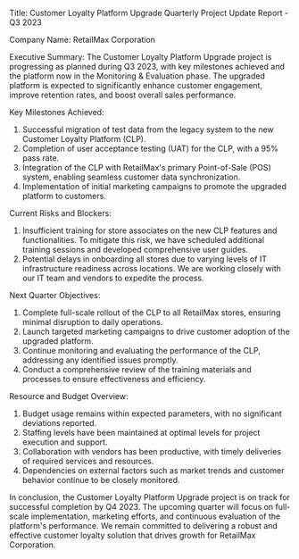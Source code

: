  Title: Customer Loyalty Platform Upgrade Quarterly Project Update Report - Q3 2023

Company Name: RetailMax Corporation

Executive Summary:
The Customer Loyalty Platform Upgrade project is progressing as planned during Q3 2023, with key milestones achieved and the platform now in the Monitoring & Evaluation phase. The upgraded platform is expected to significantly enhance customer engagement, improve retention rates, and boost overall sales performance.

Key Milestones Achieved:
1. Successful migration of test data from the legacy system to the new Customer Loyalty Platform (CLP).
2. Completion of user acceptance testing (UAT) for the CLP, with a 95% pass rate.
3. Integration of the CLP with RetailMax's primary Point-of-Sale (POS) system, enabling seamless customer data synchronization.
4. Implementation of initial marketing campaigns to promote the upgraded platform to customers.

Current Risks and Blockers:
1. Insufficient training for store associates on the new CLP features and functionalities. To mitigate this risk, we have scheduled additional training sessions and developed comprehensive user guides.
2. Potential delays in onboarding all stores due to varying levels of IT infrastructure readiness across locations. We are working closely with our IT team and vendors to expedite the process.

Next Quarter Objectives:
1. Complete full-scale rollout of the CLP to all RetailMax stores, ensuring minimal disruption to daily operations.
2. Launch targeted marketing campaigns to drive customer adoption of the upgraded platform.
3. Continue monitoring and evaluating the performance of the CLP, addressing any identified issues promptly.
4. Conduct a comprehensive review of the training materials and processes to ensure effectiveness and efficiency.

Resource and Budget Overview:
1. Budget usage remains within expected parameters, with no significant deviations reported.
2. Staffing levels have been maintained at optimal levels for project execution and support.
3. Collaboration with vendors has been productive, with timely deliveries of required services and resources.
4. Dependencies on external factors such as market trends and customer behavior continue to be closely monitored.

In conclusion, the Customer Loyalty Platform Upgrade project is on track for successful completion by Q4 2023. The upcoming quarter will focus on full-scale implementation, marketing efforts, and continuous evaluation of the platform's performance. We remain committed to delivering a robust and effective customer loyalty solution that drives growth for RetailMax Corporation.